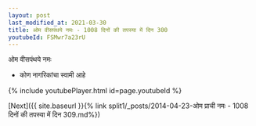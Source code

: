 ```yaml
---
layout: post
last_modified_at: 2021-03-30
title: ओम वीसपंथये नमः - 1008 दिनों की तपस्या में दिन 300
youtubeId: FSMwr7a23rU
---
```

 
 
 ओम वीसपंथये नमः  
 
 -  कोण नागरिकांचा स्वामी आहे 
 
  
 
  
 
 
 
 
 
 


{% include youtubePlayer.html id=page.youtubeId %}
 
[Next]({{ site.baseurl }}{% link  split1/_posts/2014-04-23-ओम प्राची नमः - 1008 दिनों की तपस्या में दिन 309.md%})
 
